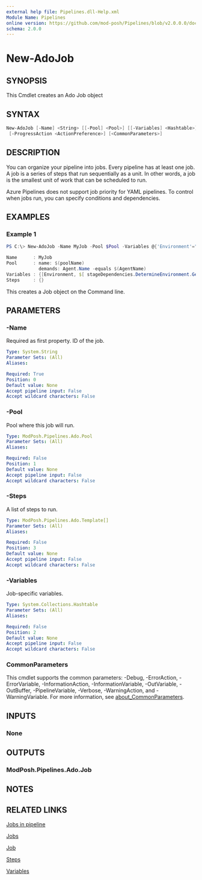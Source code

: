 ```yaml
---
external help file: Pipelines.dll-Help.xml
Module Name: Pipelines
online version: https://github.com/mod-posh/Pipelines/blob/v2.0.0.0/docs/New-AdoJob.md#new-adojob
schema: 2.0.0
---
```


# New-AdoJob

## SYNOPSIS

This Cmdlet creates an Ado Job object

## SYNTAX

```powershell
New-AdoJob [-Name] <String> [[-Pool] <Pool>] [[-Variables] <Hashtable>] [[-Steps] <Template[]>]
 [-ProgressAction <ActionPreference>] [<CommonParameters>]
```

## DESCRIPTION

You can organize your pipeline into jobs. Every pipeline has at least one job.
A job is a series of steps that run sequentially as a unit. In other words, a
job is the smallest unit of work that can be scheduled to run.

Azure Pipelines does not support job priority for YAML pipelines. To control
when jobs run, you can specify conditions and dependencies.

## EXAMPLES

### Example 1

```powershell
PS C:\> New-AdoJob -Name MyJob -Pool $Pool -Variables @{'Environment'="$[ stageDependencies.DetermineEnvironment.GetVariables.outputs['SetVariables.Environment'] ]"}

Name      : MyJob
Pool      : name: $(poolName)
            demands: Agent.Name -equals $(AgentName)
Variables : {[Environment, $[ stageDependencies.DetermineEnvironment.GetVariables.outputs['SetVariables.Environment'] ]]}
Steps     : {}
```

This creates a Job object on the Command line.

## PARAMETERS

### -Name

Required as first property. ID of the job.

```yaml
Type: System.String
Parameter Sets: (All)
Aliases:

Required: True
Position: 0
Default value: None
Accept pipeline input: False
Accept wildcard characters: False
```

### -Pool

Pool where this job will run.

```yaml
Type: ModPosh.Pipelines.Ado.Pool
Parameter Sets: (All)
Aliases:

Required: False
Position: 1
Default value: None
Accept pipeline input: False
Accept wildcard characters: False
```

### -Steps

A list of steps to run.

```yaml
Type: ModPosh.Pipelines.Ado.Template[]
Parameter Sets: (All)
Aliases:

Required: False
Position: 3
Default value: None
Accept pipeline input: False
Accept wildcard characters: False
```

### -Variables

Job-specific variables.

```yaml
Type: System.Collections.Hashtable
Parameter Sets: (All)
Aliases:

Required: False
Position: 2
Default value: None
Accept pipeline input: False
Accept wildcard characters: False
```

### CommonParameters

This cmdlet supports the common parameters: -Debug, -ErrorAction, -ErrorVariable, -InformationAction, -InformationVariable, -OutVariable, -OutBuffer, -PipelineVariable, -Verbose, -WarningAction, and -WarningVariable. For more information, see [about_CommonParameters](http://go.microsoft.com/fwlink/?LinkID=113216).

## INPUTS

### None

## OUTPUTS

### ModPosh.Pipelines.Ado.Job

## NOTES

## RELATED LINKS

[Jobs in pipeline](https://learn.microsoft.com/en-us/azure/devops/pipelines/process/phases?view=azure-devops&tabs=yaml)

[Jobs](https://learn.microsoft.com/en-us/azure/devops/pipelines/yaml-schema/jobs?view=azure-pipelines)

[Job](https://learn.microsoft.com/en-us/azure/devops/pipelines/yaml-schema/jobs-job?view=azure-pipelines)

[Steps](https://learn.microsoft.com/en-us/azure/devops/pipelines/yaml-schema/steps?view=azure-pipelines)

[Variables](https://learn.microsoft.com/en-us/azure/devops/pipelines/yaml-schema/variables?view=azure-pipelines)
